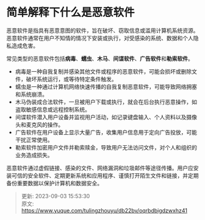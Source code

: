 # 简单解释下什么是恶意软件

恶意软件是指具有恶意意图的软件，旨在破坏、窃取信息或滥用计算机系统资源。恶意软件通常在用户不知情的情况下安装或执行，对受感染的系统、数据和个人隐私造成危害。

常见类型的恶意软件包括**病毒**、**蠕虫**、**木马**、**间谍软件**、**广告软件**和**勒索软件**。

+ 病毒是一种自我复制并感染其他文件或程序的恶意软件，可能会损坏或删除文件，破坏系统运行，或等待特定条件触发。
+ 蠕虫是一种通过计算机网络快速传播的自我复制恶意软件，可能导致网络拥塞和系统崩溃。
+ 木马伪装成合法软件，一旦被用户下载或执行，就会在后台执行恶意操作，如盗取敏感信息或远程控制系统。
+ 间谍软件潜入用户设备并监视用户活动，如记录键盘输入、个人资料以及摄像头和麦克风的操作。
+ 广告软件在用户设备上显示大量广告，收集用户信息用于定向广告投放，可能干扰正常使用。
+ 勒索软件加密用户文件并勒索赎金，导致用户无法访问文件，对个人和组织的业务造成损失。

恶意软件通过虚假链接、感染的文件、网络漏洞和垃圾邮件等途径传播。用户应安装可信的安全软件、定期更新系统和应用程序、谨慎打开陌生文件和链接，并定期备份重要数据以保护计算机和数据安全。



> 更新: 2023-09-03 15:53:30  
> 原文: <https://www.yuque.com/tulingzhouyu/db22bv/oqrbdbigdzwxhz41>